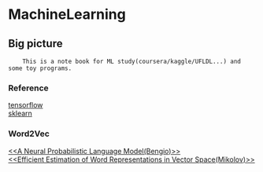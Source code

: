 MachineLearning
===============================

Big picture
------------------------------
		This is a note book for ML study(coursera/kaggle/UFLDL...) and some toy programs.

### Reference
[tensorflow]( https://www.tensorflow.org/)<br/>
[sklearn](http://scikit-learn.org/stable/index.html)<br/>

### Word2Vec
[<\<A Neural Probabilistic Language Model(Bengio)>>](http://jmlr.org/papers/volume3/bengio03a/bengio03a.pdf)<br/>
[<\<Efficient Estimation of Word Representations in Vector Space(Mikolov)>>](https://arxiv.org/pdf/1301.3781.pdf)<br/>
